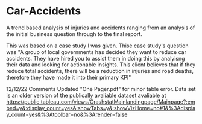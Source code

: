 # Car-Accidents
A trend based analysis of injuries and accidents ranging from an analysis of the initial business question through to the final report.

This was based on a case study I was given. Thise case study's question was "A group of local governments has decided they want to reduce car accidents. They have hired you to assist them in doing this by analyisng their data and looking for actionable insights. This client believes that if they reduce total accidents, there will be a reduction in injuries and road deaths, therefore they have made it into their primary KPI"


12/12/22 Comments
Updated "One Pager.pdf" for minor table error. Data set is an older version of the publically avaliable dataset avaliable at https://public.tableau.com/views/CrashstatMainlandingpage/Mainpage?:embed=y&:display_count=yes&:showTabs=y&:showVizHome=no#1&%3Adisplay_count=yes&%3Atoolbar=no&%3Arender=false
